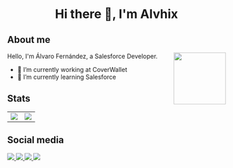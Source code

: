 <h1 align="center">Hi there 👋, I'm Alvhix</h1>

<h2>About me</h2>
<p>Hello, I'm Álvaro Fernández, a Salesforce Developer.
<img src="https://media.giphy.com/media/2hna1X2GUISud89rut/giphy.gif" align="right" width="120px" />
</p>

<ul>
    <li>🔭 I’m currently working at CoverWallet</li>
    <li>🌱 I’m currently learning Salesforce</li>
</ul>

<h2>Stats</h2>
<table>
    <tr>
        <td>
            <img align="center" src="https://github-readme-stats.vercel.app/api/?username=alvhix&show_icons=true&theme=dark&bg_color=00000000&hide_border=true&icon_color=00000000&count_private=true" />
        </td>
        <td>
            <img align="center" src="https://github-readme-stats.quantumlytangled.vercel.app/api/top-langs/?username=alvhix&layout=compact&show_icons=true&theme=dark&bg_color=00000000&hide_border=true&icon_color=00000000&count_private=true" />
        </td>
    </tr>
</table>

<h2>Social media</h2>
<a href="https://www.linkedin.com/in/alvhix/"> 
    <img src="https://img.shields.io/badge/LinkedIn-blue?logo=linkedin" /> 
</a>
<a href="https://stackoverflow.com/users/12567565/alvhix">
    <img src="https://img.shields.io/badge/StackOverflow-white?logo=stackoverflow" />
</a>
<a href="https://twitter.com/alvhix"> 
    <img src="https://img.shields.io/badge/Twitter-white?logo=twitter" /> 
</a>
<a href="https://trailblazer.me/id/alvhix"> 
    <img src="https://img.shields.io/badge/Trailhead-brown?logo=salesforce" /> 
</a>
